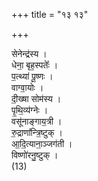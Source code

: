 +++
title = "१३ १३"

+++
<div class="js_include" url="/vedAH_yajuH/taittirIyam/AraNyakam/sarva-prastutiH/03_chAturhotra-chayanAdi/13"  newLevelForH1="1" includeTitle="true">


सेनेन्द्र॑स्य ।  
धेना॒ बृह॒स्पतेः᳚ ।  
प॒त्थ्या॑ पू॒ष्णः ।  
वाग्वा॒योः ।  
दी॒ख्षा सोम॑स्य ।  
पृ॒थि॒व्य॑ग्नेः ।  
वसू॑नाङ्गाय॒त्री ।  
रु॒द्राणा᳚न्त्रि॒ष्टुक् ।  
आ॒दि॒त्याना॒ञ्जग॑ती ।  
विष्णो॑रनु॒ष्टुक् ।  
(13) 

</div>